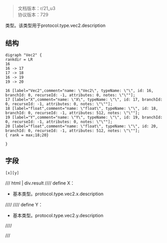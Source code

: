 # <!-- md:samp Vec2 -->

> 文档版本：r/21_u3<br/>协议版本：729

<!-- md:samp Vec2 -->类型。该类型用于protocol.type.vec2.description

## 结构

```viz
digraph "Vec2" {
rankdir = LR
16
16 -> 17
17 -> 18
16 -> 19
19 -> 20

16 [label="Vec2",comment="name: \"Vec2\", typeName: \"\", id: 16, branchId: 0, recurseId: -1, attributes: 0, notes: \"\""];
17 [label="X",comment="name: \"X\", typeName: \"\", id: 17, branchId: 0, recurseId: -1, attributes: 0, notes: \"\""];
18 [label="float",comment="name: \"float\", typeName: \"\", id: 18, branchId: 0, recurseId: -1, attributes: 512, notes: \"\""];
19 [label="Y",comment="name: \"Y\", typeName: \"\", id: 19, branchId: 0, recurseId: -1, attributes: 0, notes: \"\""];
20 [label="float",comment="name: \"float\", typeName: \"\", id: 20, branchId: 0, recurseId: -1, attributes: 512, notes: \"\""];
{ rank = max;18;20}

}

```

## 字段

```title='Vec2'
[x][y]
```

/// html | div.result
//// define
X：<!-- md:samp float -->

- 基本类型。protocol.type.vec2.x.description


////
//// define
Y：<!-- md:samp float -->

- 基本类型。protocol.type.vec2.y.description


////

///

